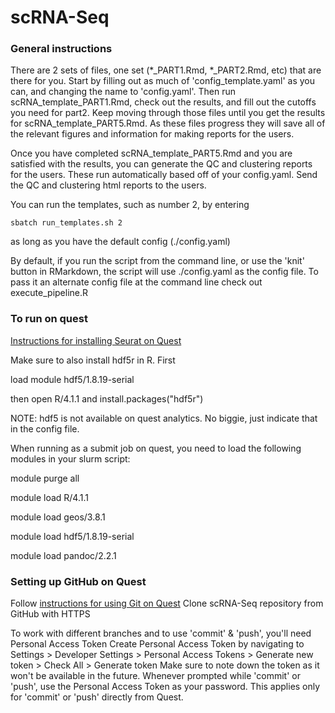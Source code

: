 # scRNA-Seq

### General instructions

There are 2 sets of files, one set (*_PART1.Rmd, *_PART2.Rmd, etc) that are there for you. Start
by filling out as much of 'config_template.yaml' as you can, and changing the name to 'config.yaml'.
Then run scRNA_template_PART1.Rmd, check out the results, and fill out the cutoffs you need for part2.
Keep moving through those files until you get the results for scRNA_template_PART5.Rmd. As these files
progress they will save all of the relevant figures and information for making reports for the users.

Once you have completed scRNA_template_PART5.Rmd and you are satisfied with the results, you can generate
the QC and clustering reports for the users. These run automatically based off of your config.yaml. Send
the QC and clustering html reports to the users.

You can run the templates, such as number 2, by entering

`sbatch run_templates.sh 2`

as long as you have the default config (./config.yaml) 

By default, if you run the script from the command line, or use the 'knit' button in RMarkdown, the script
will use ./config.yaml as the config file. To pass it an alternate config file at the command line check out
execute_pipeline.R



### To run on quest
[Instructions for installing Seurat on Quest](https://kb.northwestern.edu/page.php?id=98203#Seurat)

Make sure to also install hdf5r in R. First

load module hdf5/1.8.19-serial

then open R/4.1.1 and install.packages("hdf5r")

NOTE: hdf5 is not available on quest analytics. No biggie, just indicate that in the config file.

When running as a submit job on quest, you need to load the following modules in your slurm script:

module purge all

module load R/4.1.1

module load geos/3.8.1

module load hdf5/1.8.19-serial

module load pandoc/2.2.1


### Setting up GitHub on Quest
Follow [instructions for using Git on Quest](https://kb.northwestern.edu/page.php?id=78598)
Clone scRNA-Seq repository from GitHub with HTTPS

To work with different branches and to use 'commit' & 'push', you'll need Personal Access Token
Create Personal Access Token by navigating to Settings > Developer Settings > Personal Access Tokens > Generate new token > Check All > Generate token
Make sure to note down the token as it won't be available in the future.
Whenever prompted while 'commit' or 'push', use the Personal Access Token as your password. This applies only for 'commit' or 'push' directly from Quest.
